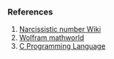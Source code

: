 ### References
<ol>
<li> <a href="https://en.wikipedia.org/wiki/Narcissistic_number">Narcissistic number Wiki</a> </li>
<li> <a href="https://mathworld.wolfram.com/NarcissisticNumber.html">Wolfram mathworld</a> </li>
<li> <a href="https://www.geeksforgeeks.org/c-programming-language/">C Programming Language</a> </li>
</ol>
